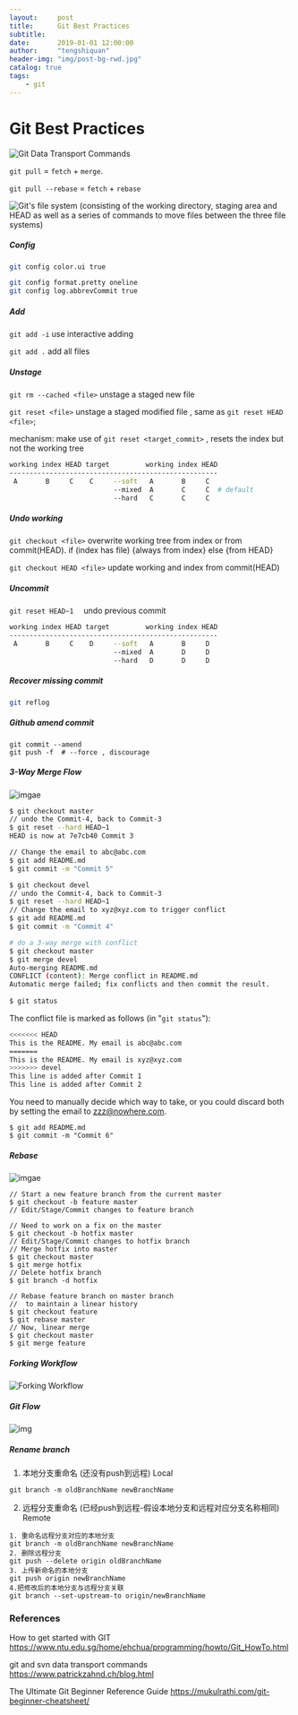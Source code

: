 ```yaml
---
layout:     post
title:      Git Best Practices
subtitle:   
date:       2019-01-01 12:00:00
author:     "tengshiquan"
header-img: "img/post-bg-rwd.jpg"
catalog: true
tags:
    - git
---
```



# Git Best Practices



![Git Data Transport Commands](https://www.patrickzahnd.ch/uploads/git-transport-v1-1024x723.png)

`git pull`  =   `fetch`  +   `merge`. 

`git pull --rebase`  =  `fetch`   +    `rebase`



![Git's file system (consisting of the working directory, staging area and HEAD as well as a series of commands to move files between the three file systems)](https://mukulrathi.com/static/bcdea94954bfedcb356de751d5cc010f/e2622/git-file-system.png)



##### Config
```bash
git config color.ui true 

git config format.pretty oneline 
git config log.abbrevCommit true
```



##### Add

`git add -i`  	use interactive adding

`git add .`  	add all files

##### Unstage

`git rm --cached <file>`   unstage a staged new file

`git reset <file>`    unstage a staged modified file ,  same as `git reset HEAD <file>`;

mechanism: make use of  `git reset <target_commit>` , resets the index but not the working tree

```bash
working index HEAD target         working index HEAD
----------------------------------------------------
 A       B     C    C     --soft   A       B     C
                          --mixed  A       C     C  # default
                          --hard   C       C     C
```

##### Undo working

`git checkout <file>`   overwrite  working tree from index or from commit(HEAD). 
if (index has file) {always from index} else {from HEAD}

`git checkout HEAD <file>`   update working and index from commit(HEAD)



##### Uncommit

`git reset HEAD~1  `  undo previous commit

```bash
working index HEAD target         working index HEAD
----------------------------------------------------
 A       B     C    D     --soft   A       B     D
                          --mixed  A       D     D
                          --hard   D       D     D
```



##### Recover missing commit

```bash
git reflog
```



##### Github amend commit

 ```shell
git commit --amend
git push -f  # --force , discourage
 ```



##### 3-Way Merge Flow

![imgae](https://www.ntu.edu.sg/home/ehchua/programming/howto/images/Git_Merge3Way.png)



```bash
$ git checkout master
// undo the Commit-4, back to Commit-3
$ git reset --hard HEAD~1
HEAD is now at 7e7cb40 Commit 3

// Change the email to abc@abc.com
$ git add README.md
$ git commit -m "Commit 5"

$ git checkout devel
// undo the Commit-4, back to Commit-3
$ git reset --hard HEAD~1
// Change the email to xyz@xyz.com to trigger conflict
$ git add README.md
$ git commit -m "Commit 4"

# do a 3-way merge with conflict
$ git checkout master
$ git merge devel
Auto-merging README.md
CONFLICT (content): Merge conflict in README.md
Automatic merge failed; fix conflicts and then commit the result.
 
$ git status
```

The conflict file is marked as follows (in "`git status`"):

```bash
<<<<<<< HEAD
This is the README. My email is abc@abc.com
=======
This is the README. My email is xyz@xyz.com
>>>>>>> devel
This line is added after Commit 1
This line is added after Commit 2
```

You need to manually decide which way to take, or you could discard both by setting the email to zzz@nowhere.com.

```
$ git add README.md
$ git commit -m "Commit 6"
```



#####  Rebase

![imgae](https://www.ntu.edu.sg/home/ehchua/programming/howto/images/Git_Rebase1.png)

```shell
// Start a new feature branch from the current master
$ git checkout -b feature master
// Edit/Stage/Commit changes to feature branch
 
// Need to work on a fix on the master
$ git checkout -b hotfix master
// Edit/Stage/Commit changes to hotfix branch
// Merge hotfix into master
$ git checkout master
$ git merge hotfix
// Delete hotfix branch
$ git branch -d hotfix
 
// Rebase feature branch on master branch
//  to maintain a linear history
$ git checkout feature
$ git rebase master
// Now, linear merge
$ git checkout master
$ git merge feature
```



##### Forking Workflow

![Forking Workflow](https://www.ntu.edu.sg/home/ehchua/programming/howto/images/Git_ForkingWorkFlow.png)



##### Git Flow

![img](https://www.patrickzahnd.ch/uploads/gitflow.png)



##### Rename branch

1. 本地分支重命名 (还没有push到远程) Local

```shell
git branch -m oldBranchName newBranchName
```
2. 远程分支重命名 (已经push到远程-假设本地分支和远程对应分支名称相同) Remote

```shell
1. 重命名远程分支对应的本地分支
git branch -m oldBranchName newBranchName
2. 删除远程分支
git push --delete origin oldBranchName
3. 上传新命名的本地分支
git push origin newBranchName
4.把修改后的本地分支与远程分支关联
git branch --set-upstream-to origin/newBranchName
```




### References

How to get started with GIT https://www.ntu.edu.sg/home/ehchua/programming/howto/Git_HowTo.html

git and svn data transport commands https://www.patrickzahnd.ch/blog.html

The Ultimate Git Beginner Reference Guide https://mukulrathi.com/git-beginner-cheatsheet/